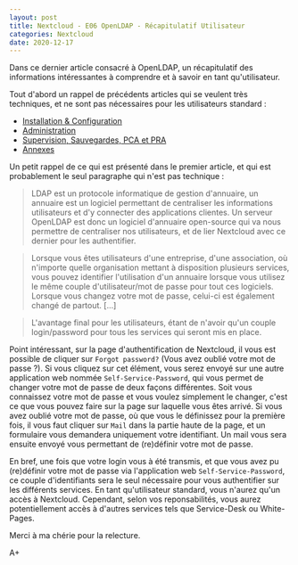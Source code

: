 ```yaml
---
layout: post
title: Nextcloud - E06 OpenLDAP - Récapitulatif Utilisateur
categories: Nextcloud
date: 2020-12-17
---
```


Dans ce dernier article consacré à OpenLDAP, un récapitulatif des informations intéressantes à comprendre et à savoir en tant qu'utilisateur.

Tout d'abord un rappel de précédents articles qui se veulent très techniques, et ne sont pas nécessaires pour les utilisateurs standard :
- [Installation & Configuration](https://noxinmortus.github.io/2020/11/21/nextcloud02.html)
- [Administration](https://noxinmortus.github.io/2020/11/23/nextcloud03.html)
- [Supervision, Sauvegardes, PCA et PRA](https://noxinmortus.github.io/2020/12/16/nextcloud04.html)
- [Annexes](https://noxinmortus.github.io/2020/12/16/nextcloud05.html)

Un petit rappel de ce qui est présenté dans le premier article, et qui est probablement le seul paragraphe qui n'est pas technique :

>LDAP est un protocole informatique de gestion d'annuaire, un annuaire est un logiciel permettant de centraliser les informations utilisateurs et d'y connecter des applications clientes. Un serveur OpenLDAP est donc un logiciel d'annuaire open-source qui va nous permettre de centraliser nos utilisateurs, et de lier Nextcloud avec ce dernier pour les authentifier.

>Lorsque vous êtes utilisateurs d'une entreprise, d'une association, où n'importe quelle organisation mettant à disposition plusieurs services, vous pouvez identifier l'utilisation d'un annuaire lorsque vous utilisez le même couple d'utilisateur/mot de passe pour tout ces logiciels. Lorsque vous changez votre mot de passe, celui-ci est également changé de partout. [...]

>L'avantage final pour les utilisateurs, étant de n'avoir qu'un couple login/password pour tous les services qui seront mis en place.

Point intéressant, sur la page d'authentification de Nextcloud, il vous est possible de cliquer sur `Forgot password?` (Vous avez oublié votre mot de passe ?). Si vous cliquez sur cet élément, vous serez envoyé sur une autre application web nommée `Self-Service-Password`, qui vous permet de changer votre mot de passe de deux façons différentes. Soit vous connaissez votre mot de passe et vous voulez simplement le changer, c'est ce que vous pouvez faire sur la page sur laquelle vous êtes arrivé. Si vous avez oublié votre mot de passe, où que vous le définissez pour la première fois, il vous faut cliquer sur `Mail` dans la partie haute de la page, et un formulaire vous demandera uniquement votre identifiant. Un mail vous sera ensuite envoyé vous permettant de (re)définir votre mot de passe.

En bref, une fois que votre login vous à été transmis, et que vous avez pu (re)définir votre mot de passe via l'application web `Self-Service-Password`, ce couple d'identifiants sera le seul nécessaire pour vous authentifier sur les différents services. En tant qu'utilisateur standard, vous n'aurez qu'un accès à Nextcloud. Cependant, selon vos reponsabilités, vous aurez potentiellement accès à d'autres services tels que Service-Desk ou White-Pages.

Merci à ma chérie pour la relecture.

A+
